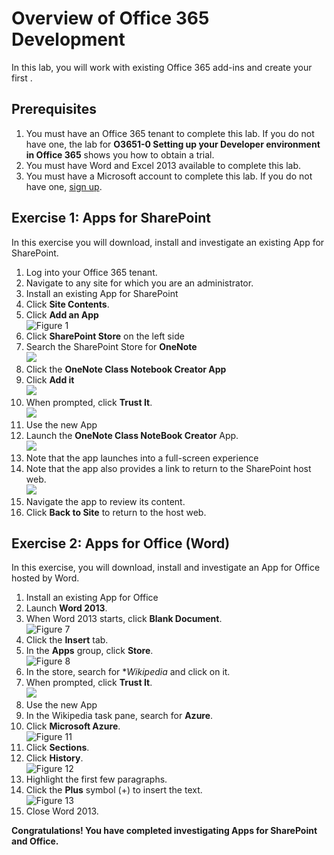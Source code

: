 # Overview of Office 365 Development
In this lab, you will work with existing Office 365 add-ins and create your first .

## Prerequisites
1. You must have an Office 365 tenant to complete this lab. If you do not have one, the lab for **O3651-0 Setting up your Developer environment in Office 365** shows you how to obtain a trial.
2. You must have Word and Excel 2013 available to complete this lab.
3. You must have a Microsoft account to complete this lab. If you do not have one, [sign up](https://signup.live.com/signup.aspx?lic=1).

## Exercise 1: Apps for SharePoint 
In this exercise you will download, install and investigate an existing App for SharePoint.

1. Log into your Office 365 tenant.
  1. Navigate to any site for which you are an administrator.
2. Install an existing App for SharePoint
  1. Click **Site Contents**.
  2. Click **Add an App**<br/>
     ![](Images/01.png?raw=true "Figure 1")
  3. Click **SharePoint Store** on the left side
  4. Search the SharePoint Store for **OneNote**<br/>
     ![](http://i.imgur.com/UxT21eL.png)
  5. Click the **OneNote Class Notebook Creator App**
  6. Click **Add it**<br/>
     ![](http://i.imgur.com/Shk7K5t.png)
  7. When prompted, click **Trust It**.<br/>
     ![](http://i.imgur.com/oms33nm.png)
3. Use the new App
  1. Launch the **OneNote Class NoteBook Creator** App.<br/>
     ![](http://i.imgur.com/YPW007t.png)
  2. Note that the app launches into a full-screen experience
  3. Note that the app also provides a link to return to the SharePoint host web.<br/>
     ![](http://i.imgur.com/n2BNQwC.png)
  4. Navigate the app to review its content.
  5. Click **Back to Site** to return to the host web.

## Exercise 2: Apps for Office (Word)
In this exercise, you will download, install and investigate an App for Office hosted by Word.

1. Install an existing App for Office
  1. Launch **Word 2013**.
  2. When Word 2013 starts, click **Blank Document**.<br/>
     ![](Images/07.png?raw=true "Figure 7")
  3. Click the **Insert** tab.
  4. In the **Apps** group, click **Store**.<br/>
     ![](Images/08.png?raw=true "Figure 8")
  5. In the store, search for **Wikipedia* and click on it.
  6. When prompted, click **Trust It**.<br/>
     ![](http://i.imgur.com/YTtFInS.png)
2. Use the new App
  1. In the Wikipedia task pane, search for **Azure**.
  2. Click **Microsoft Azure**.<br/>
     ![](Images/11.png?raw=true "Figure 11")
  3. Click **Sections**.
  4. Click **History**.<br/>
     ![](Images/12.png?raw=true "Figure 12")
  5. Highlight the first few paragraphs.
  6. Click the **Plus** symbol (+) to insert the text.<br/>
     ![](Images/13.png?raw=true "Figure 13")
3. Close Word 2013.



**Congratulations! You have completed investigating Apps for SharePoint and Office.**

